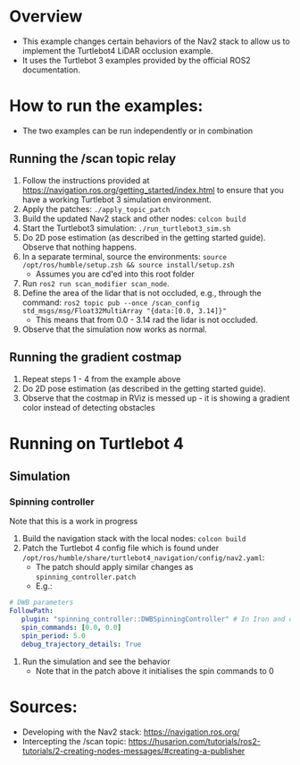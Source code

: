 # Overview
- This example changes certain behaviors of the Nav2 stack to allow us to implement the Turtlebot4 LiDAR occlusion example.
- It uses the Turtlebot 3 examples provided by the official ROS2 documentation.

# How to run the examples:
- The two examples can be run independently or in combination

## Running the /scan topic relay
1. Follow the instructions provided at https://navigation.ros.org/getting_started/index.html to ensure that you have a working Turtlebot 3 simulation environment.
1. Apply the patches: `./apply_topic_patch`
1. Build the updated Nav2 stack and other nodes: `colcon build`
1. Start the Turtlebot3 simulation: `./run_turtlebot3_sim.sh`
1. Do 2D pose estimation (as described in the getting started guide). Observe that nothing happens.
1. In a separate terminal, source the environments: `source /opt/ros/humble/setup.zsh && source install/setup.zsh`
   - Assumes you are cd'ed into this root folder
1. Run `ros2 run scan_modifier scan_node`.
1. Define the area of the lidar that is not occluded, e.g., through the command: `ros2 topic pub --once /scan_config std_msgs/msg/Float32MultiArray "{data:[0.0, 3.14]}"`
   - This means that from 0.0 - 3.14 rad the lidar is not occluded.
1. Observe that the simulation now works as normal.

## Running the gradient costmap
1. Repeat steps 1 - 4 from the example above
1. Do 2D pose estimation (as described in the getting started guide).
1. Observe that the costmap in RViz is messed up - it is showing a gradient color instead of detecting obstacles


# Running on Turtlebot 4

## Simulation

### Spinning controller
Note that this is a work in progress
1. Build the navigation stack with the local nodes: `colcon build`
1. Patch the Turtlebot 4 config file which is found under `/opt/ros/humble/share/turtlebot4_navigation/config/nav2.yaml`:
   - The patch should apply similar changes as `spinning_controller.patch`
   - E.g.:
````yaml
# DWB parameters
FollowPath:
   plugin: "spinning_controller::DWBSpinningController" # In Iron and older versions, "/" was used instead of "::"
   spin_commands: [0.0, 0.0]
   spin_period: 5.0
   debug_trajectory_details: True
````
1. Run the simulation and see the behavior
   - Note that in the patch above it initialises the spin commands to 0


# Sources:
- Developing with the Nav2 stack: https://navigation.ros.org/
- Intercepting the /scan topic: https://husarion.com/tutorials/ros2-tutorials/2-creating-nodes-messages/#creating-a-publisher
